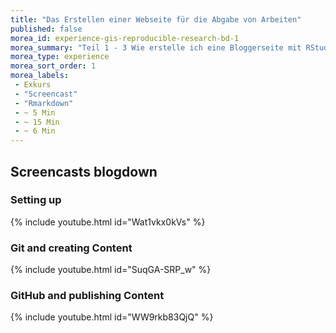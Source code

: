 ```yaml
---
title: "Das Erstellen einer Webseite für die Abgabe von Arbeiten"
published: false
morea_id: experience-gis-reproducible-research-bd-1
morea_summary: "Teil 1 - 3 Wie erstelle ich eine Bloggerseite mit RStudio auf GitHub?"
morea_type: experience
morea_sort_order: 1
morea_labels:
 - Exkurs
 - "Screencast"
 - "Rmarkdown"
 - ~ 5 Min
 - ~ 15 Min
 - ~ 6 Min
---
```

## Screencasts blogdown 
### Setting up
{% include youtube.html id="Wat1vkx0kVs" %}
### Git and creating Content
{% include youtube.html id="SuqGA-SRP_w" %}
### GitHub and publishing Content
{% include youtube.html id="WW9rkb83QjQ" %}
